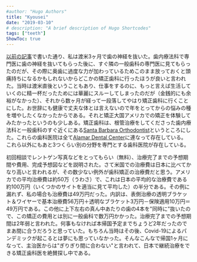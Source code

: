 ```yaml
---
#author: "Hugo Authors"
title: "Kyousei"
date: "2019-03-10"
# description: "A brief description of Hugo Shortcodes"
tags: ["teeth"]
ShowToc: true
---
```


[以前の記事](https://ys-blog.hatenadiary.com/entry/2021/06/15/143110)で書いた通り、私は渡米3ヶ月で歯の神経を抜いた。歯内療法科で専門医に歯の神経を抜いてもらった後に、すぐ隣の一般歯科の専門医に見てもらったのだが、その際に奥歯に過度な力が加わっているためこのまま放っておくと頭痛持ちになるかもしれないからどこかの矯正歯科に行ったほうが良いと言われた。当時は渡米直後ということもあり、仕事をするのに、もっと言えば生活していくのに精一杯だったためには華麗にスルーしてしまったのだが（金銭的にも余裕がなかった）、それから数ヶ月が経って一段落してやはり矯正歯科に行くことにした。お世辞にも健康で丈夫な体とは言えないので年をとってからの悩みの種を増やしたくなかったからである。それと矯正大国アメリカでの矯正を体験してみたかったというのも少しある。矯正歯科は、根管治療をしてくださった歯内療法科と一般歯科のすぐ近くにある[Santa Barbara Orthodontist](http://www.sborthodontics.com/)というところにした。これらの歯科医院は全て[Alamar Dental Center](https://www.google.com/maps/place/%E3%82%A2%E3%83%A9%E3%83%9E%E3%83%BC%E3%83%BB%E3%83%87%E3%83%B3%E3%82%BF%E3%83%AB%E3%83%BB%E3%82%BB%E3%83%B3%E3%82%BF%E3%83%BC/@34.4389881,-119.7240706,15z/data=!4m5!3m4!1s0x0:0xdc20bbc76f41883c!8m2!3d34.4390077!4d-119.7240401)に連なって存在している。これら以外にもあと3つくらい別の分野を専門とする歯科医院が存在している。

初回相談でレントゲン写真などをとってもらい（無料）、治療完了までの予想期間や費用、完成予想図などを説明された。さて米国での治療費は日本に比べてかなり高いと言われるが、その数少ない例外が歯科矯正の治療費だと思う。アメリカでの平均治療費は約50万（うわさ）で、これは日本の平均的な治療費である約100万円（いくつかのサイトを適当に見て平均した）の半分である。その例に漏れず、私の場合も治療費は49万円だった。内訳は、表側治療の透明ブラケット＆ワイヤーで基本治療費56万円＋透明なブラケット3万円－保険適用10万円＝49万円である。この他に上下左右の真ん中あたりの歯の4本を"同時に"抜いたので、この矯正の費用とは別に一般歯科で数万円かかった。治療完了までの予想期間は2年弱と言われた。何事もなければ本帰国予定までちょうど2年だったのでまあ間に合うだろうと思っていた。もちろん当時はその後、Covid-19によるパンデミックが起こるとは夢にも思っていなかった。そんなこんなで帰国1ヶ月になって、主治医からは"ぎりぎり間に合わない"と言われて、日本で継続治療をできる矯正歯科医を絶賛探し中である。